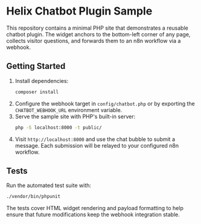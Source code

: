 # Helix Chatbot Plugin Sample

This repository contains a minimal PHP site that demonstrates a reusable chatbot plugin. The widget anchors to the bottom-left corner of any page, collects visitor questions, and forwards them to an n8n workflow via a webhook.

## Getting Started

1. Install dependencies:
   ```bash
   composer install
   ```
2. Configure the webhook target in `config/chatbot.php` or by exporting the `CHATBOT_WEBHOOK_URL` environment variable.
3. Serve the sample site with PHP's built-in server:
   ```bash
   php -S localhost:8000 -t public/
   ```
4. Visit `http://localhost:8000` and use the chat bubble to submit a message. Each submission will be relayed to your configured n8n workflow.

## Tests

Run the automated test suite with:

```bash
./vendor/bin/phpunit
```

The tests cover HTML widget rendering and payload formatting to help ensure that future modifications keep the webhook integration stable.
